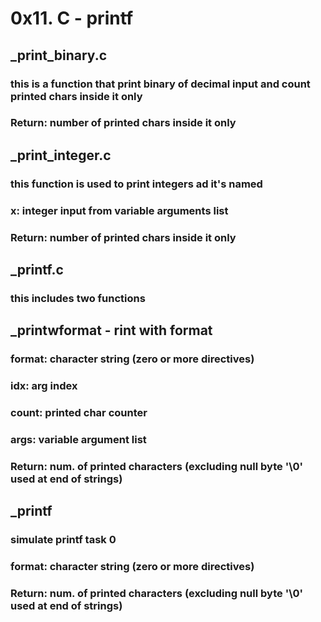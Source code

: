 # 0x11. C - printf
## _print_binary.c 
### this is a function that print binary of decimal input and count printed chars inside it only
### Return: number of printed chars inside it only

## _print_integer.c
### this function is used to print integers ad it's named
### x: integer input from variable arguments list
### Return: number of printed chars inside it only

## _printf.c
### this includes two functions

## _printwformat - rint with format
### format: character string (zero or more directives)
### idx: arg index
### count: printed char counter
### args: variable argument list
### Return: num. of printed characters (excluding null byte '\0' used at end of strings)

## _printf
### simulate printf task 0
### format: character string (zero or more directives)
### Return: num. of printed characters (excluding null byte '\0' used at end of strings)
